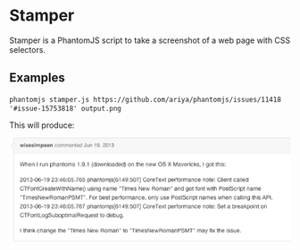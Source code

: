 # Stamper

Stamper is a PhantomJS script to take a screenshot of a web page with CSS selectors.

## Examples

```
phantomjs stamper.js https://github.com/ariya/phantomjs/issues/11418 '#issue-15753818' output.png
```

This will produce:

![output.png](https://raw.githubusercontent.com/buo/stamper/master/output.png)
